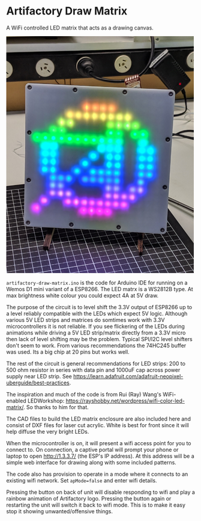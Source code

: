 # Artifactory Draw Matrix
A WiFi controlled LED matrix that acts as a drawing canvas.

<!--![Artifactory Draw](photos/IMG_20190930_155304.jpg =750x)-->

<img src="photos/IMG_20190930_155304.jpg" alt="Photo of Artifactory Draw" width="500"/>

`artifactory-draw-matrix.ino` is the code for Arduino IDE for running on a Wemos D1 mini variant of a ESP8266. The LED matrx is a WS2812B type. At max brightness white colour you could expect 4A at 5V draw. 

The purpose of the circuit is to level shift the 3.3V output of ESP8266 up to a level reliably compatible with the LEDs which expect 5V logic. Although various 5V LED strips and matrices do somtimes work with 3.3V microcontrollers it is not reliable. If you see flickering of the LEDs during animations while driving a 5V LED strip/matrix directly from a 3.3V micro then lack of level shifting may be the problem. Typical SPI/I2C level shifters don't seem to work. From various recommendations the 74HC245 buffer was used. Its a big chip at 20 pins but works well.

The rest of the circuit is general recommendations for LED strips: 200 to 500 ohm resistor in series with data pin and 1000uF cap across power supply near LED strip. See https://learn.adafruit.com/adafruit-neopixel-uberguide/best-practices.

The inspiration and much of the code is from Rui (Ray) Wang's WiFi-enabled LEDWorkshop: https://rayshobby.net/wordpress/wifi-color-led-matrix/. So thanks to him for that.

The CAD files to build the LED matrix enclosure are also included here and consist of DXF files for laser cut acrylic. White is best for front since it will help diffuse the very bright LEDs.

When the microcontroller is on, it will present a wifi access point for you to connect to. On connection, a captive portal will prompt your phone or laptop to open http://1.3.3.7/ (the ESP's IP address). At this address will be a simple web interface for drawing along with some included patterns.

The code also has provision to operate in a mode where it connects to an existing wifi network. Set `apMode=false` and enter wifi details.

Pressing the button on back of unit will disable responding to wifi and play a rainbow animation of Artifactory logo. Pressing the button again or restarting the unit will switch it back to wifi mode. This is to make it easy stop it showing unwanted/offensive things.
